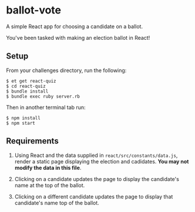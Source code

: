 # ballot-vote
A simple React app for choosing a candidate on a ballot.

You've been tasked with making an election ballot in React!

## Setup
From your challenges directory, run the following:

```
$ et get react-quiz
$ cd react-quiz
$ bundle install
$ bundle exec ruby server.rb
```

Then in another terminal tab run:

```
$ npm install
$ npm start
```

## Requirements
1. Using React and the data supplied in `react/src/constants/data.js`, render a
     static page displaying the election and cadidates. **You may not
     modify the data in this file**.

2. Clicking on a candidate updates the page to display the candidate's name at the
     top of the ballot.

3. Clicking on a different candidate updates the page to display that candidate's name top of the ballot.


